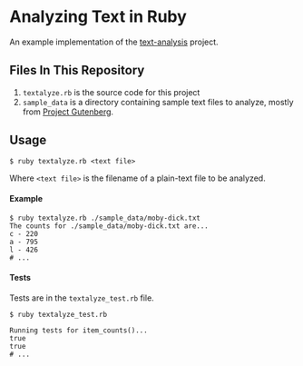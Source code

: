 # Analyzing Text in Ruby

An example implementation of the [text-analysis][text-analysis] project.

## Files In This Repository

1. `textalyze.rb` is the source code for this project
2. `sample_data` is a directory containing sample text files to analyze, mostly from [Project Gutenberg](http://www.gutenberg.org/).

[text-analysis]:https://github.com/codeunion/text-analysis

## Usage

```shell-session
$ ruby textalyze.rb <text file>
```

Where `<text file>` is the filename of a plain-text file to be analyzed.

#### Example

```shell-session
$ ruby textalyze.rb ./sample_data/moby-dick.txt
The counts for ./sample_data/moby-dick.txt are...
c - 220
a - 795
l - 426
# ...
```

#### Tests

Tests are in the `textalyze_test.rb` file.

```shell-session
$ ruby textalyze_test.rb

Running tests for item_counts()...
true
true
# ...
```
